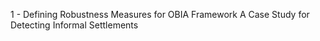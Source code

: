 1 - Defining Robustness Measures for OBIA Framework A Case Study for Detecting Informal Settlements  